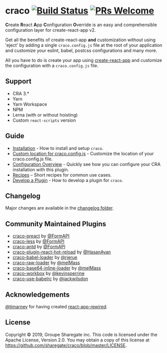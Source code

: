 # craco [![Build Status](https://travis-ci.org/sharegate/craco.svg?branch=master)](https://travis-ci.org/sharegate/craco) [![PRs Welcome](https://img.shields.io/badge/PRs-welcome-green.svg)](https://github.com/sharegate/craco/pulls)

**C**reate **R**eact **A**pp **C**onfiguration **O**verride is an easy and comprehensible configuration layer for create-react-app v2.

Get all the benefits of create-react-app **and** customization without using 'eject' by adding a single `craco.config.js` file at the root of your application and customize your eslint, babel, postcss configurations and many more.

All you have to do is create your app using [create-react-app](https://github.com/facebook/create-react-app/) and customize the configuration with a `craco.config.js` file.

## Support

- CRA 3.*
- Yarn
- Yarn Workspace
- NPM
- Lerna (with or without hoisting)
- Custom `react-scripts` version

## Guide

- [Installation](https://github.com/sharegate/craco/blob/master/packages/craco/README.md#installation) - How to install and setup `craco`.
- [Custom location for craco.config.js](https://github.com/sharegate/craco/blob/master/packages/craco/README.md#custom-location-for-craco.config.js) - Customize the location of your craco.config.js file.
- [Configuration Overview](https://github.com/sharegate/craco/blob/master/packages/craco/README.md#configuration-overview) - Quickly see how you can configure your CRA installation with this plugin.
- [Recipes](https://github.com/sharegate/craco/tree/master/recipes) – Short recipes for common use cases.
- [Develop a Plugin](https://github.com/sharegate/craco/blob/master/packages/craco/README.md#develop-a-plugin) - How to develop a plugin for `craco`.

## Changelog

Major changes are available in the [changelog folder](https://github.com/sharegate/craco/tree/master/changelog).

## Community Maintained Plugins

* [craco-preact](https://github.com/FormAPI/craco-preact) by [@FormAPI](https://github.com/FormAPI)
* [craco-less](https://github.com/FormAPI/craco-less) by [@FormAPI](https://github.com/FormAPI)
* [craco-antd](https://github.com/FormAPI/craco-antd) by [@FormAPI](https://github.com/FormAPI)
* [craco-plugin-react-hot-reload](https://github.com/HasanAyan/craco-plugin-react-hot-reload) by [@HasanAyan](https://github.com/HasanAyan)
* [craco-babel-loader](https://github.com/rjerue/craco-babel-loader) by [@rjerue](https://github.com/rjerue/)
* [craco-raw-loader](https://github.com/melMass/craco-raw-loader) by [@melMass](https://github.com/melMass)
* [craco-base64-inline-loader](https://github.com/melMass/craco-base64-inline-loader) by [@melMass](https://github.com/melMass)
* [craco-workbox](https://github.com/kevinsperrine/craco-workbox) by [@kevinsperrine](https://github.com/kevinsperrine)
* [craco-use-babelrc](https://github.com/jackwilsdon/craco-use-babelrc) by [@jackwilsdon](https://github.com/jackwilsdon)

## Acknowledgements

[@timarney](https://github.com/timarney) for having created [react-app-rewired](https://github.com/timarney/react-app-rewired).

## License

Copyright © 2019, Groupe Sharegate inc. This code is licensed under the Apache License, Version 2.0. You may obtain a copy of this license at https://github.com/sharegate/craco/blob/master/LICENSE.
